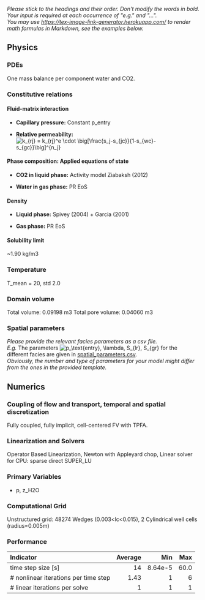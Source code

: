 _Please stick to the headings and their order. Don't modify the words in bold. Your input is required at each occurrence of "e.g." and "..."._<br>
_You may use https://tex-image-link-generator.herokuapp.com/ to render math formulas in Markdown, see the examples below._

## Physics

### PDEs

One mass balance per component water and CO2.

### Constitutive relations

#### Fluid-matrix interaction

* **Capillary pressure:** Constant p_entry
  
* **Relative permeability:** ![k_{rj} = k_{rj}^e \cdot \big[\frac{s_j-s_{jc}}{1-s_{wc}-s_{gc}}\big]^{n_j}](https://render.githubusercontent.com/render/math?math=%5Ccolor%7Bblack%7D%5Cdisplaystyle+k_%7Brj%7D+%3D+k_%7Brj%7D%5Ee+%5Ccdot+%5Cbig%5B%5Cfrac%7Bs_j-s_%7Bjc%7D%7D%7B1-s_%7Bwc%7D-s_%7Bgc%7D%7D%5Cbig%5D%5E%7Bn_j%7D)

#### Phase composition: Applied equations of state

* **CO2 in liquid phase:** Activity model Ziabaksh (2012)

* **Water in gas phase:** PR EoS

#### Density

* **Liquid phase:** Spivey (2004) + Garcia (2001)

* **Gas phase:** PR EoS

#### Solubility limit

~1.90 kg/m3

### Temperature

T_mean = 20, std 2.0

### Domain volume

Total volume: 0.09198 m3
Total pore volume: 0.04060 m3

### Spatial parameters

_Please provide the relevant facies parameters as a csv file._<br>
_E.g._ The parameters ![p_\text{entry}, \lambda, S_{lr}, S_{gr}](https://render.githubusercontent.com/render/math?math=%5Cdisplaystyle+p_%5Ctext%7Bentry%7D%2C+%5Clambda%2C+S_%7Blr%7D%2C+S_%7Bgr%7D%0A) for the different facies are given in [spatial_parameters.csv](spatial_parameters.csv).<br>
_Obviously, the number and type of parameters for your model might differ from the ones in the provided template._

## Numerics

### Coupling of flow and transport, temporal and spatial discretization

Fully coupled, fully implicit, cell-centered FV with TPFA.

### Linearization and Solvers

Operator Based Linearization, Newton with Appleyard chop, Linear solver for CPU: sparse direct SUPER_LU

### Primary Variables

* p, z_H2O

### Computational Grid

Unstructured grid: 48274 Wedges (0.003<lc<0.015), 2 Cylindrical well cells (radius=0.005m)

### Performance

| Indicator                            | Average |     Min |  Max |
| :----------------------------------- | ------: | ------: | ---: |
| time step size [s]                   |      14 | 8.64e-5 | 60.0 |
| # nonlinear iterations per time step |    1.43 |       1 |    6 |
| # linear iterations per solve        |       1 |       1 |    1 |
